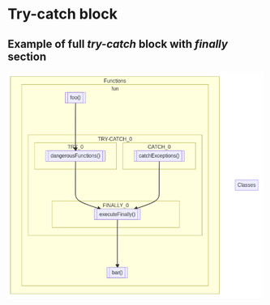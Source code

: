 # Try-catch block

## Example of full _try-catch_ block with _finally_ section
![Try catch block](../../../../../docu-graph-generated/try_catch_full.png)

